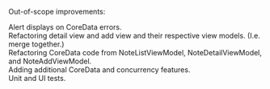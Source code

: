 Out-of-scope improvements:  

Alert displays on CoreData errors.  
Refactoring detail view and add view and their respective view models.  (I.e. merge together.)  
Refactoring CoreData code from NoteListViewModel, NoteDetailViewModel, and NoteAddViewModel.  
Adding additional CoreData and concurrency features.  
Unit and UI tests.  
